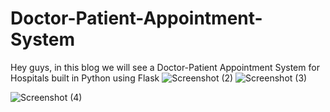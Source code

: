 # Doctor-Patient-Appointment-System
Hey guys, in this blog we will see a Doctor-Patient Appointment System for Hospitals built in Python using Flask
![Screenshot (2)](https://user-images.githubusercontent.com/130901428/232301904-e796595e-99a3-42ae-ba34-6c92b5a49fe3.png)
![Screenshot (3)](https://user-images.githubusercontent.com/130901428/232303505-9f0c2dab-d4b5-4198-b959-fee40e4d13b3.png)




![Screenshot (4)](https://user-images.githubusercontent.com/130901428/232303764-4426b905-9df6-4162-bbf2-4f71a71022a1.png)



